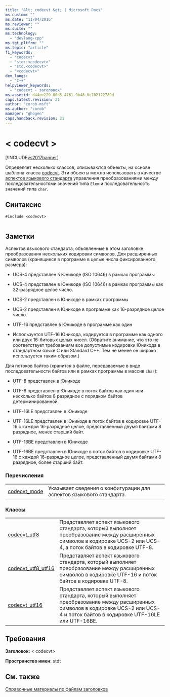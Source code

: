 ```yaml
---
title: "&lt; codecvt &gt; | Microsoft Docs"
ms.custom: ""
ms.date: "11/04/2016"
ms.reviewer: ""
ms.suite: ""
ms.technology: 
  - "devlang-cpp"
ms.tgt_pltfrm: ""
ms.topic: "article"
f1_keywords: 
  - "codecvt"
  - "std::<codecvt>"
  - "std.<codecvt>"
  - "<codecvt>"
dev_langs: 
  - "C++"
helpviewer_keywords: 
  - "codecvt - заголовок"
ms.assetid: d44ee229-00d5-4761-9b48-0c702122789d
caps.latest.revision: 21
author: "corob-msft"
ms.author: "corob"
manager: "ghogen"
caps.handback.revision: 21
---
```

# &lt; codecvt &gt;
[!INCLUDE[vs2017banner](../assembler/inline/includes/vs2017banner.md)]

Определяет несколько классов, описываются объекты, на основе шаблона класса [codecvt](../standard-library/codecvt-class.md). Эти объекты можно использовать в качестве [аспектов языкового стандарта](../standard-library/locale-class.md#facet_class) управления преобразованиями между последовательностями значений типа `Elem` и последовательность значений типа `char`.  
  
## <a name="syntax"></a>Синтаксис  
  
```  
#include <codecvt>  
  
```  
  
## <a name="remarks"></a>Заметки  
 Аспектов языкового стандарта, объявленные в этом заголовке преобразования нескольких кодировки символов. Для расширенных символов (хранящиеся в программе в целые числа фиксированного размера):  
  
-   UCS-4 представлен в Юникоде (ISO 10646) в рамках программы  
  
-   UCS-4 представлен в Юникоде (ISO 10646) в рамках программы как 32-разрядное целое число.  
  
-   UCS-2 представлен в Юникоде в рамках программы  
  
-   UCS-2 представлен в Юникоде в программе как 16-разрядное целое число.  
  
-   UTF-16 представлен в Юникоде в программе как один  
  
-   Используется UTF-16 Юникода, кодируется в программе как одного или двух 16-битовых целых чисел. (Обратите внимание, что это не соответствует требованиям все допустимые кодировки Юникода в стандартном языке C или Standard C++. Тем не менее он широко используется таким образом.)  
  
 Для потоков байтов (хранится в файле, передаваемые в виде последовательности байтов или в рамках программы в массив `char`):  
  
-   UTF-8 представлен в Юникоде  
  
-   UTF-8 представлен в Юникоде в поток байтов как один или несколько байтов 8 разрядное с порядком байтов детерминированной.  
  
-   UTF-16LE представлен в Юникоде  
  
-   UTF-16LE представлен в Юникоде в поток байтов в кодировке UTF-16 с каждой 16-разрядное целое, представленный двумя байтами 8 разрядное, менее старший байт.  
  
-   UTF-16BE представлен в Юникоде  
  
-   UTF-16BE представлен в Юникоде в поток байтов в кодировке UTF-16 с каждой 16-разрядное целое, представленный двумя байтами 8 разрядное, более старший байт.  
  
### <a name="enumerations"></a>Перечисления  
  
|||  
|-|-|  
|[codecvt_mode](../Topic/%3Ccodecvt%3E%20enums.md#codecvt_mode_enumeration)|Указывает сведения о конфигурации для аспектов языкового стандарта.|  
  
### <a name="classes"></a>Классы  
  
|||  
|-|-|  
|[codecvt_utf8](../Topic/%3Ccodecvt%3E%20functions.md#codecvt_utf8)|Представляет аспект языкового стандарта, который выполняет преобразование между расширенных символов в кодировке UCS-2 или UCS-4, а поток байтов в кодировке UTF-8.|  
|[codecvt_utf8_utf16](%3Ccodecvt%3E%20functions.md#codecvt_utf8_utf16)|Представляет аспект языкового стандарта, который выполняет преобразование между расширенных символов в кодировке UTF-16 и поток байтов в кодировке UTF-8.|  
|[codecvt_utf16](../Topic/%3Ccodecvt%3E%20functions.md#codecvt_utf16)|Представляет аспект языкового стандарта, который выполняет преобразование между расширенных символов в кодировке UCS-2 или UCS-4 и поток байтов в кодировке UTF-16LE или UTF-16BE.|  
  
## <a name="requirements"></a>Требования  
 **Заголовок:** \< codecvt>  
  
 **Пространство имен:** stdt  
  
## <a name="see-also"></a>См. также  
 [Справочные материалы по файлам заголовков](../standard-library/cpp-standard-library-header-files.md)




